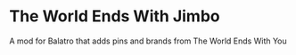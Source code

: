 # The World Ends With Jimbo
 A mod for Balatro that adds pins and brands from The World Ends With You
